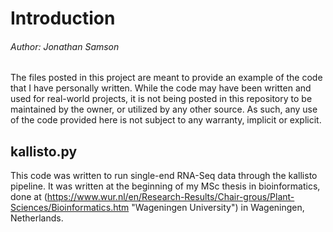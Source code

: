 # Introduction
###### Author: Jonathan Samson
The files posted in this project are meant to provide an example
of the code that I have personally written.  While the code may
have been written and used for real-world projects, it is not 
being posted in this repository to be maintained by the owner, or utilized by
any other source.  As such, any use of the code provided here is
not subject to any warranty, implicit or explicit.

## kallisto.py
This code was written to run single-end RNA-Seq data through the
kallisto pipeline. It was written at the beginning of my MSc thesis
in bioinformatics, done at (https://www.wur.nl/en/Research-Results/Chair-grous/Plant-Sciences/Bioinformatics.htm "Wageningen University") in Wageningen, Netherlands.
